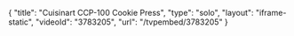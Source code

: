 {
    "title": "Cuisinart CCP-100 Cookie Press",
    "type": "solo",
    "layout": "iframe-static",
    "videoId": "3783205",
    "url": "\/tvpembed\/3783205"
}